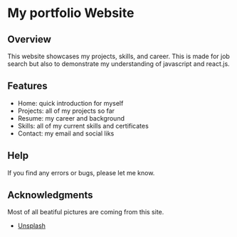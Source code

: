 # My portfolio Website

## Overview

This website showcases my projects, skills, and career. This is made for job search but also to demonstrate my understanding of javascript and react.js.

## Features

- Home: quick introduction for myself
- Projects: all of my projects so far
- Resume: my career and background
- Skills: all of my current skills and certificates
- Contact: my email and social liks

## Help

If you find any errors or bugs, please let me know.



## Acknowledgments

Most of all beatiful pictures are coming from this site.
* [Unsplash](https://unsplash.com/)



